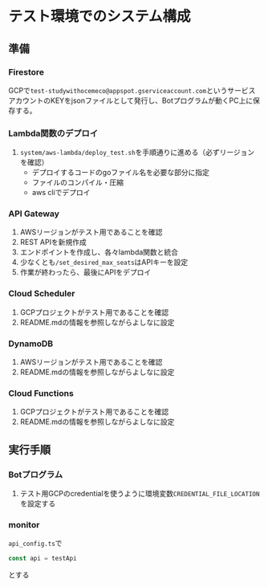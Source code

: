 # テスト環境でのシステム構成

## 準備

### Firestore

GCPで`test-studywithocemeco@appspot.gserviceaccount.com`というサービスアカウントのKEYをjsonファイルとして発行し、Botプログラムが動くPC上に保存する。

### Lambda関数のデプロイ

1. `system/aws-lambda/deploy_test.sh`を手順通りに進める（必ずリージョンを確認）
    - デプロイするコードのgoファイル名を必要な部分に指定
    - ファイルのコンパイル・圧縮
    - aws cliでデプロイ

### API Gateway

1. AWSリージョンがテスト用であることを確認
2. REST APIを新規作成
3. エンドポイントを作成し、各々lambda関数と統合
4. 少なくとも`/set_desired_max_seats`はAPIキーを設定
5. 作業が終わったら、最後にAPIをデプロイ

### Cloud Scheduler

1. GCPプロジェクトがテスト用であることを確認
2. README.mdの情報を参照しながらよしなに設定

### DynamoDB

1. AWSリージョンがテスト用であることを確認
2. README.mdの情報を参照しながらよしなに設定

### Cloud Functions

1. GCPプロジェクトがテスト用であることを確認
2. README.mdの情報を参照しながらよしなに設定

## 実行手順

### Botプログラム

1. テスト用GCPのcredentialを使うように環境変数`CREDENTIAL_FILE_LOCATION`を設定する

### monitor

`api_config.ts`で

```ts
const api = testApi
```

とする
